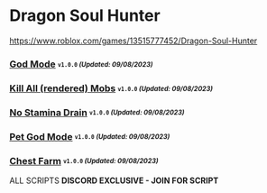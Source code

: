 # Dragon Soul Hunter
https://www.roblox.com/games/13515777452/Dragon-Soul-Hunter

### [God Mode](https://discord.gg/hNX8VxcjMF) <sub><sup>`v1.0.0` *(Updated: 09/08/2023)*</sup></sub>
### [Kill All (rendered) Mobs](https://discord.gg/hNX8VxcjMF) <sub><sup>`v1.0.0` *(Updated: 09/08/2023)*</sup></sub>
### [No Stamina Drain](https://discord.gg/hNX8VxcjMF) <sub><sup>`v1.0.0` *(Updated: 09/08/2023)*</sup></sub>
### [Pet God Mode](https://discord.gg/hNX8VxcjMF) <sub><sup>`v1.0.0` *(Updated: 09/08/2023)*</sup></sub>
### [Chest Farm](https://discord.gg/hNX8VxcjMF) <sub><sup>`v1.0.0` *(Updated: 09/08/2023)*</sup></sub>


ALL SCRIPTS **DISCORD EXCLUSIVE - JOIN FOR SCRIPT**
